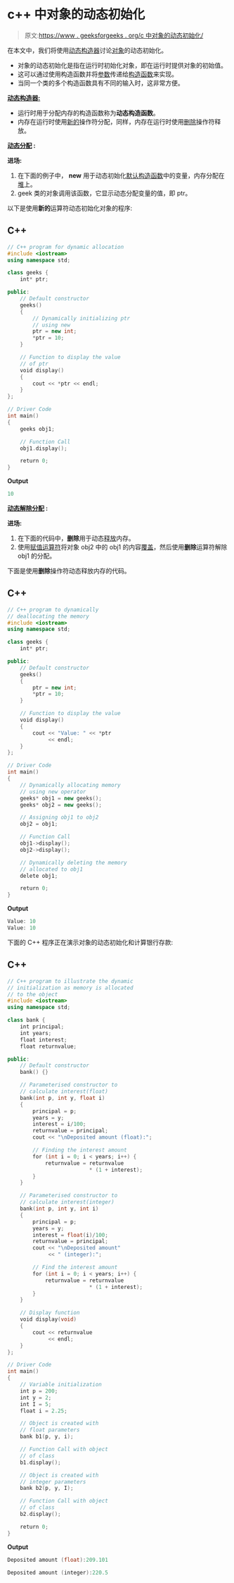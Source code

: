 # c++ 中对象的动态初始化

> 原文:[https://www . geeksforgeeks . org/c 中对象的动态初始化/](https://www.geeksforgeeks.org/dynamic-initialization-of-object-in-c/)

在本文中，我们将使用[动态构造器](https://www.geeksforgeeks.org/dynamic-constructor-in-c-with-examples/)讨论[对象](https://www.geeksforgeeks.org/c-classes-and-objects/)的动态初始化。

*   对象的动态初始化是指在运行时初始化对象，即在运行时提供对象的初始值。
*   这可以通过使用构造函数并将[参数](https://www.geeksforgeeks.org/constructors-c/)传递给[构造函数](https://www.geeksforgeeks.org/constructors-c/)来实现。
*   当同一个类的多个构造函数具有不同的输入时，这非常方便。

[**动态构造器:**](https://www.geeksforgeeks.org/dynamic-constructor-in-c-with-examples/)

*   运行时用于分配内存的构造函数称为**动态构造函数**。
*   内存在运行时使用[新的](https://www.geeksforgeeks.org/new-and-delete-operators-in-cpp-for-dynamic-memory/)操作符分配，同样，内存在运行时使用[删除](https://www.geeksforgeeks.org/new-and-delete-operators-in-cpp-for-dynamic-memory/)操作符释放。

**<u>动态分配</u> :**

**进场:**

1.  在下面的例子中， **new** 用于动态初始化[默认构造函数](https://www.geeksforgeeks.org/c-internals-default-constructors-set-1/)中的变量，内存分配在[堆](https://www.geeksforgeeks.org/stack-vs-heap-memory-allocation/)上。
2.  geek 类的对象调用该函数，它显示动态分配变量的值，即 ptr。

以下是使用**新的**运算符动态初始化对象的程序:

## C++

```cpp
// C++ program for dynamic allocation
#include <iostream>
using namespace std;

class geeks {
    int* ptr;

public:
    // Default constructor
    geeks()
    {
        // Dynamically initializing ptr
        // using new
        ptr = new int;
        *ptr = 10;
    }

    // Function to display the value
    // of ptr
    void display()
    {
        cout << *ptr << endl;
    }
};

// Driver Code
int main()
{
    geeks obj1;

    // Function Call
    obj1.display();

    return 0;
}
```

**Output**

```cpp
10

```

**<u>动态解除分配</u> :**

**进场:**

1.  在下面的代码中，**删除**用于动态[释放](https://www.geeksforgeeks.org/g-fact-30/)内存。
2.  使用[赋值运算符](https://www.geeksforgeeks.org/assignment-operators-in-c-c/)将对象 obj2 中的 obj1 的内容[覆盖](https://www.geeksforgeeks.org/overloading-new-delete-operator-c/)，然后使用**删除**运算符解除 obj1 的分配。

下面是使用**删除**操作符动态释放内存的代码。

## C++

```cpp
// C++ program to dynamically
// deallocating the memory
#include <iostream>
using namespace std;

class geeks {
    int* ptr;

public:
    // Default constructor
    geeks()
    {
        ptr = new int;
        *ptr = 10;
    }

    // Function to display the value
    void display()
    {
        cout << "Value: " << *ptr
             << endl;
    }
};

// Driver Code
int main()
{
    // Dynamically allocating memory
    // using new operator
    geeks* obj1 = new geeks();
    geeks* obj2 = new geeks();

    // Assigning obj1 to obj2
    obj2 = obj1;

    // Function Call
    obj1->display();
    obj2->display();

    // Dynamically deleting the memory
    // allocated to obj1
    delete obj1;

    return 0;
}
```

**Output**

```cpp
Value: 10
Value: 10

```

下面的 C++ 程序正在演示对象的动态初始化和计算银行存款:

## C++

```cpp
// C++ program to illustrate the dynamic
// initialization as memory is allocated
// to the object
#include <iostream>
using namespace std;

class bank {
    int principal;
    int years;
    float interest;
    float returnvalue;

public:
    // Default constructor
    bank() {}

    // Parameterised constructor to
    // calculate interest(float)
    bank(int p, int y, float i)
    {
        principal = p;
        years = y;
        interest = i/100;
        returnvalue = principal;
        cout << "\nDeposited amount (float):";

        // Finding the interest amount
        for (int i = 0; i < years; i++) {
            returnvalue = returnvalue
                          * (1 + interest);
        }
    }

    // Parameterised constructor to
    // calculate interest(integer)
    bank(int p, int y, int i)
    {
        principal = p;
        years = y;
        interest = float(i)/100;
        returnvalue = principal;
        cout << "\nDeposited amount"
             << " (integer):";

        // Find the interest amount
        for (int i = 0; i < years; i++) {
            returnvalue = returnvalue
                          * (1 + interest);
        }
    }

    // Display function
    void display(void)
    {
        cout << returnvalue
             << endl;
    }
};

// Driver Code
int main()
{
    // Variable initialization
    int p = 200;
    int y = 2;
    int I = 5;
    float i = 2.25;

    // Object is created with
    // float parameters
    bank b1(p, y, i);

    // Function Call with object
    // of class
    b1.display();

    // Object is created with
    // integer parameters
    bank b2(p, y, I);

    // Function Call with object
    // of class
    b2.display();

    return 0;
}
```

**Output**

```cpp
Deposited amount (float):209.101

Deposited amount (integer):220.5

```